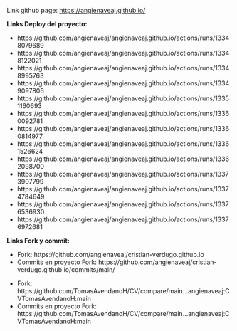 Link github page: https://angienaveaj.github.io/

<strong>Links Deploy del proyecto:</strong>
<ul>
  <li>https://github.com/angienaveaj/angienaveaj.github.io/actions/runs/13348079689</li>
  <li>https://github.com/angienaveaj/angienaveaj.github.io/actions/runs/13348122021</li>
  <li>https://github.com/angienaveaj/angienaveaj.github.io/actions/runs/13348995763</li>
  <li>https://github.com/angienaveaj/angienaveaj.github.io/actions/runs/13349097806</li>
  <li>https://github.com/angienaveaj/angienaveaj.github.io/actions/runs/13351160693</li>
  <li>https://github.com/angienaveaj/angienaveaj.github.io/actions/runs/13360092781</li>
  <li>https://github.com/angienaveaj/angienaveaj.github.io/actions/runs/13360814977</li>
  <li>https://github.com/angienaveaj/angienaveaj.github.io/actions/runs/13361526624</li>
  <li>https://github.com/angienaveaj/angienaveaj.github.io/actions/runs/13362098700</li>
  <li>https://github.com/angienaveaj/angienaveaj.github.io/actions/runs/13373907799</li>
  <li>https://github.com/angienaveaj/angienaveaj.github.io/actions/runs/13374784649</li>
  <li>https://github.com/angienaveaj/angienaveaj.github.io/actions/runs/13376536930</li>
  <li>https://github.com/angienaveaj/angienaveaj.github.io/actions/runs/13376972681</li>
</ul>

<strong>Links Fork y commit:</strong>
<ul>
  <li>Fork: https://github.com/angienaveaj/cristian-verdugo.github.io</li>
  <li>Commits en proyecto Fork: https://github.com/angienaveaj/cristian-verdugo.github.io/commits/main/</li>
</ul>
<ul>
  <li>Fork: https://github.com/TomasAvendanoH/CV/compare/main...angienaveaj:CVTomasAvendanoH:main</li>
  <li>Commits en proyecto Fork: https://github.com/TomasAvendanoH/CV/compare/main...angienaveaj:CVTomasAvendanoH:main</li>
</ul>











